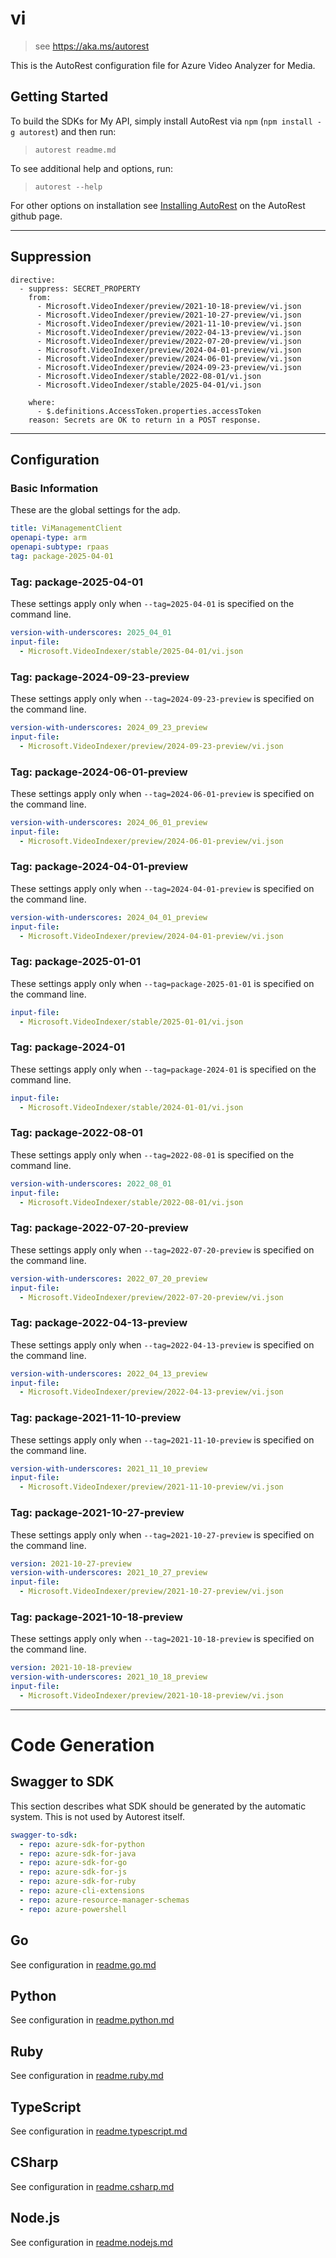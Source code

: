 # vi

> see https://aka.ms/autorest

This is the AutoRest configuration file for Azure Video Analyzer for Media.

## Getting Started

To build the SDKs for My API, simply install AutoRest via `npm` (`npm install -g autorest`) and then run:

> `autorest readme.md`

To see additional help and options, run:

> `autorest --help`

For other options on installation see [Installing AutoRest](https://aka.ms/autorest/install) on the AutoRest github page.

---

## Suppression

``` 
directive:
  - suppress: SECRET_PROPERTY
    from:
      - Microsoft.VideoIndexer/preview/2021-10-18-preview/vi.json
      - Microsoft.VideoIndexer/preview/2021-10-27-preview/vi.json
      - Microsoft.VideoIndexer/preview/2021-11-10-preview/vi.json
      - Microsoft.VideoIndexer/preview/2022-04-13-preview/vi.json
      - Microsoft.VideoIndexer/preview/2022-07-20-preview/vi.json
      - Microsoft.VideoIndexer/preview/2024-04-01-preview/vi.json
      - Microsoft.VideoIndexer/preview/2024-06-01-preview/vi.json
      - Microsoft.VideoIndexer/preview/2024-09-23-preview/vi.json
      - Microsoft.VideoIndexer/stable/2022-08-01/vi.json
      - Microsoft.VideoIndexer/stable/2025-04-01/vi.json

    where:
      - $.definitions.AccessToken.properties.accessToken
    reason: Secrets are OK to return in a POST response.
```

---

## Configuration

### Basic Information

These are the global settings for the adp.

``` yaml
title: ViManagementClient
openapi-type: arm
openapi-subtype: rpaas
tag: package-2025-04-01
```

### Tag: package-2025-04-01
These settings apply only when `--tag=2025-04-01` is specified on the command line.

``` yaml $(tag) == 'package-2025-04-01'
version-with-underscores: 2025_04_01
input-file:
  - Microsoft.VideoIndexer/stable/2025-04-01/vi.json
```

### Tag: package-2024-09-23-preview

These settings apply only when `--tag=2024-09-23-preview` is specified on the command line.

``` yaml $(tag) == 'package-2024-09-23-preview'
version-with-underscores: 2024_09_23_preview
input-file:
  - Microsoft.VideoIndexer/preview/2024-09-23-preview/vi.json
```

### Tag: package-2024-06-01-preview

These settings apply only when `--tag=2024-06-01-preview` is specified on the command line.

``` yaml $(tag) == 'package-2024-06-01-preview'
version-with-underscores: 2024_06_01_preview
input-file:
  - Microsoft.VideoIndexer/preview/2024-06-01-preview/vi.json
```

### Tag: package-2024-04-01-preview

These settings apply only when `--tag=2024-04-01-preview` is specified on the command line.

``` yaml $(tag) == 'package-2024-04-01-preview'
version-with-underscores: 2024_04_01_preview
input-file:
  - Microsoft.VideoIndexer/preview/2024-04-01-preview/vi.json
```

### Tag: package-2025-01-01
These settings apply only when `--tag=package-2025-01-01` is specified on the command line.

```yaml $(tag) == 'package-2025-01-01'
input-file:
  - Microsoft.VideoIndexer/stable/2025-01-01/vi.json
```

### Tag: package-2024-01

These settings apply only when `--tag=package-2024-01` is specified on the command line.

```yaml $(tag) == 'package-2024-01'
input-file:
  - Microsoft.VideoIndexer/stable/2024-01-01/vi.json
```
### Tag: package-2022-08-01

These settings apply only when `--tag=2022-08-01` is specified on the command line.

``` yaml $(tag) == 'package-2022-08-01'
version-with-underscores: 2022_08_01
input-file:
  - Microsoft.VideoIndexer/stable/2022-08-01/vi.json
```

### Tag: package-2022-07-20-preview

These settings apply only when `--tag=2022-07-20-preview` is specified on the command line.

``` yaml $(tag) == 'package-2022-07-20-preview'
version-with-underscores: 2022_07_20_preview
input-file:
  - Microsoft.VideoIndexer/preview/2022-07-20-preview/vi.json
```

### Tag: package-2022-04-13-preview

These settings apply only when `--tag=2022-04-13-preview` is specified on the command line.

``` yaml $(tag) == 'package-2022-04-13-preview'
version-with-underscores: 2022_04_13_preview
input-file:
  - Microsoft.VideoIndexer/preview/2022-04-13-preview/vi.json
```

### Tag: package-2021-11-10-preview

These settings apply only when `--tag=2021-11-10-preview` is specified on the command line.

``` yaml $(tag) == 'package-2021-11-10-preview'
version-with-underscores: 2021_11_10_preview
input-file:
  - Microsoft.VideoIndexer/preview/2021-11-10-preview/vi.json
```

### Tag: package-2021-10-27-preview

These settings apply only when `--tag=2021-10-27-preview` is specified on the command line.

``` yaml $(tag) == 'package-2021-10-27-preview'
version: 2021-10-27-preview
version-with-underscores: 2021_10_27_preview
input-file:
  - Microsoft.VideoIndexer/preview/2021-10-27-preview/vi.json
```

### Tag: package-2021-10-18-preview

These settings apply only when `--tag=2021-10-18-preview` is specified on the command line.

``` yaml $(tag) == 'package-2021-10-18-preview'
version: 2021-10-18-preview
version-with-underscores: 2021_10_18_preview
input-file:
  - Microsoft.VideoIndexer/preview/2021-10-18-preview/vi.json
```

---

# Code Generation

## Swagger to SDK

This section describes what SDK should be generated by the automatic system.
This is not used by Autorest itself.

``` yaml $(swagger-to-sdk)
swagger-to-sdk:
  - repo: azure-sdk-for-python
  - repo: azure-sdk-for-java
  - repo: azure-sdk-for-go
  - repo: azure-sdk-for-js
  - repo: azure-sdk-for-ruby
  - repo: azure-cli-extensions
  - repo: azure-resource-manager-schemas
  - repo: azure-powershell
```

## Go

See configuration in [readme.go.md](./readme.go.md)

## Python

See configuration in [readme.python.md](./readme.python.md)

## Ruby

See configuration in [readme.ruby.md](./readme.ruby.md)

## TypeScript

See configuration in [readme.typescript.md](./readme.typescript.md)

## CSharp

See configuration in [readme.csharp.md](./readme.csharp.md)

## Node.js

See configuration in [readme.nodejs.md](./readme.nodejs.md)
